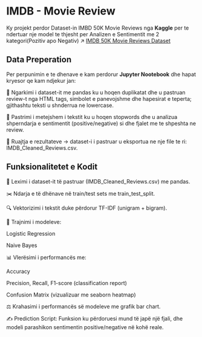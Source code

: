 # IMDB - Movie Review

Ky projekt perdor Dataset-in IMBD 50K Movie Reviews nga **Kaggle** per te ndertuar nje model te thjesht per Analizen e Sentimentit me 2 kategori(Pozitiv apo Negativ)
↗ [IMDB 50K Movie Reviews Dataset](https://www.kaggle.com/datasets/lakshmi25npathi/imdb-dataset-of-50k-movie-reviews)

## Data Preperation
Per perpunimin e te dhenave e kam perdorur **Jupyter Nootebook** dhe hapat kryesor qe kam ndjekur jan:

📂 Ngarkimi i dataset-it me pandas ku u hoqen duplikatat dhe u pastruan review-t nga HTML tags, simbolet e panevojshme dhe hapesirat e teperta; gjithashtu teksti u shnderrua ne lowercase.

🧹 Pastrimi i metejshem i tekstit ku u hoqen stopwords dhe u analizua shperndarja e sentimentit (positive/negative) si dhe fjalet me te shpeshta ne review.

💾 Ruajtja e rezultateve → dataset-i i pastruar u eksportua ne nje file te ri: IMDB_Cleaned_Reviews.csv.

## Funksionalitetet e Kodit

📂 Leximi i dataset-it të pastruar (IMDB_Cleaned_Reviews.csv) me pandas.

✂️ Ndarja e të dhënave në train/test sets me train_test_split.

🔍 Vektorizimi i tekstit duke përdorur TF-IDF (unigram + bigram).

🤖 Trajnimi i modeleve:

Logistic Regression

Naive Bayes

📊 Vlerësimi i performancës me:

Accuracy

Precision, Recall, F1-score (classification report)

Confusion Matrix (vizualizuar me seaborn heatmap)

⚖️ Krahasimi i performancës së modeleve me grafik bar chart.

✍️ Prediction Script: Funksion ku përdoruesi mund të japë një fjali, dhe modeli parashikon sentimentin positive/negative në kohë reale.
